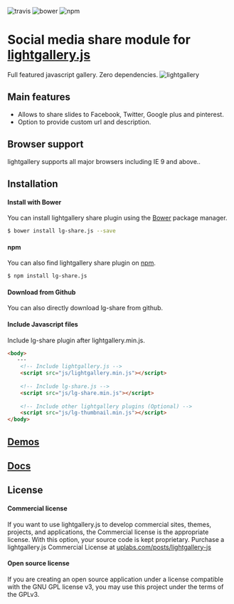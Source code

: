 ![travis](https://travis-ci.org/sachinchoolur/lg-share.js.svg?branch=master)
![bower](https://img.shields.io/bower/v/lg-share.js.svg)
![npm](https://img.shields.io/npm/v/lg-share.js.svg)

# Social media share module for [lightgallery.js](http://sachinchoolur.github.io/lightgallery.js/)
Full featured javascript gallery. Zero dependencies.
![lightgallery](https://raw.githubusercontent.com/sachinchoolur/lightGallery/master/lib/lg.png)

Main features
---

* Allows to share slides to Facebook, Twitter, Google plus and pinterest.
* Option to provide custom url and description.
 
Browser support
---
lightgallery supports all major browsers including IE 9 and above..


Installation
---
#### Install with Bower

You can install lightgallery share plugin using the [Bower](http://bower.io) package manager.

```sh
$ bower install lg-share.js --save
```

#### npm

You can also find lightgallery share plugin on [npm](http://npmjs.org).

```sh
$ npm install lg-share.js
```
#### Download from Github

You can also directly download lg-share from github.

#### Include Javascript files
Include lg-share plugin after lightgallery.min.js.
``` html
<body>
   ---
    <!-- Include lightgallery.js -->
    <script src="js/lightgallery.min.js"></script>
    
    <!-- Include lg-share.js -->
    <script src="js/lg-share.min.js"></script>
    
    <!-- Include other lightgallery plugins (Optional) -->
    <script src="js/lg-thumbnail.min.js"></script>
</body>  
```

[Demos](http://sachinchoolur.github.io/lightgallery.js/demos/share.html)
----
  
[Docs](http://sachinchoolur.github.io/lightgallery.js/docs/api.html#lg-share)
-----

License
---

#### Commercial license
If you want to use lightgallery.js to develop commercial sites, themes, projects, and applications, the Commercial license is the appropriate license. With this option, your source code is kept proprietary. Purchase a lightgallery.js Commercial License at [uplabs.com/posts/lightgallery-js](https://www.uplabs.com/posts/lightgallery-js)

#### Open source license

If you are creating an open source application under a license compatible with the GNU GPL license v3, you may use this project under the terms of the GPLv3.

